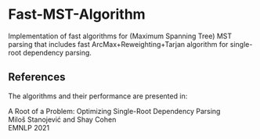 # Fast-MST-Algorithm
Implementation of fast algorithms for (Maximum Spanning Tree) MST parsing that includes fast ArcMax+Reweighting+Tarjan algorithm for single-root dependency parsing.


## References

The algorithms and their performance are presented in:

A Root of a Problem: Optimizing Single-Root Dependency Parsing<br/>
Miloš Stanojević and Shay Cohen<br/>
EMNLP 2021

